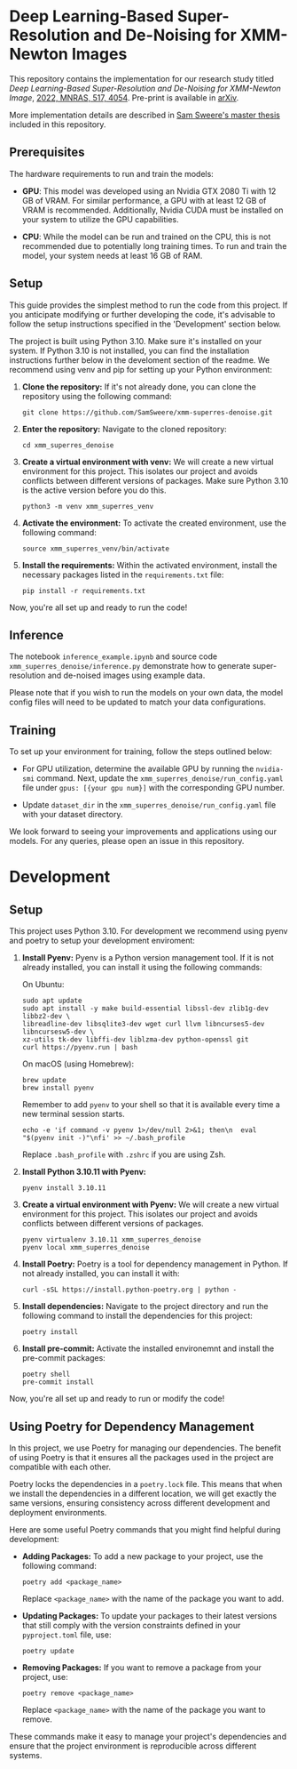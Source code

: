 # Deep Learning-Based Super-Resolution and De-Noising for XMM-Newton Images
This repository contains the implementation for our research study titled _Deep Learning-Based Super-Resolution and De-Noising for XMM-Newton Image_, [2022, MNRAS, 517, 4054](https://doi.org/10.1093/mnras/stac2437). Pre-print is available in [arXiv](https://arxiv.org/pdf/2205.01152.pdf).

More implementation details are described in [Sam Sweere's master thesis](<../Sam Sweere - Master Thesis - Deep Learning-Based Super-Resolution and De-Noising for XMM-Newton EPIC-pn.pdf>) included in this repository.

## Prerequisites
The hardware requirements to run and train the models:

- **GPU**: This model was developed using an Nvidia GTX 2080 Ti with 12 GB of VRAM. For similar performance, a GPU with at least 12 GB of VRAM is recommended. Additionally, Nvidia CUDA must be installed on your system to utilize the GPU capabilities.

- **CPU**: While the model can be run and trained on the CPU, this is not recommended due to potentially long training times. To run and train the model, your system needs at least 16 GB of RAM.

## Setup
This guide provides the simplest method to run the code from this project. If you anticipate modifying or further developing the code, it's advisable to follow the setup instructions specified in the 'Development' section below.

The project is built using Python 3.10. Make sure it's installed on your system. If Python 3.10 is not installed, you can find the installation instructions further below in the develoment section of the readme. We recommend using venv and pip for setting up your Python environment:

1. **Clone the repository:** If it's not already done, you can clone the repository using the following command:

    ```
    git clone https://github.com/SamSweere/xmm-superres-denoise.git
    ```

2. **Enter the repository:** Navigate to the cloned repository:

    ```
    cd xmm_superres_denoise
    ```

3. **Create a virtual environment with venv:** We will create a new virtual environment for this project. This isolates our project and avoids conflicts between different versions of packages. Make sure Python 3.10 is the active version before you do this.

    ```
    python3 -m venv xmm_superres_venv
    ```

4. **Activate the environment:** To activate the created environment, use the following command:

    ```
    source xmm_superres_venv/bin/activate
    ```

5. **Install the requirements:** Within the activated environment, install the necessary packages listed in the `requirements.txt` file:

    ```
    pip install -r requirements.txt
    ```

Now, you're all set up and ready to run the code!



## Inference
The notebook `inference_example.ipynb` and source code `xmm_superres_denoise/inference.py` demonstrate how to generate super-resolution and de-noised images using example data.

Please note that if you wish to run the models on your own data, the model config files will need to be updated to match your data configurations.

## Training
To set up your environment for training, follow the steps outlined below:

- For GPU utilization, determine the available GPU by running the `nvidia-smi` command. Next, update the `xmm_superres_denoise/run_config.yaml` file under `gpus: [{your gpu num}]` with the corresponding GPU number.

- Update `dataset_dir` in the `xmm_superres_denoise/run_config.yaml` file with your dataset directory.

We look forward to seeing your improvements and applications using our models. For any queries, please open an issue in this repository.

# Development

## Setup
This project uses Python 3.10. For development we recommend using pyenv and poetry to setup your development enviroment:

1. **Install Pyenv:** Pyenv is a Python version management tool. If it is not already installed, you can install it using the following commands:

    On Ubuntu:

    ```
    sudo apt update
    sudo apt install -y make build-essential libssl-dev zlib1g-dev libbz2-dev \
    libreadline-dev libsqlite3-dev wget curl llvm libncurses5-dev libncursesw5-dev \
    xz-utils tk-dev libffi-dev liblzma-dev python-openssl git
    curl https://pyenv.run | bash
    ```

    On macOS (using Homebrew):

    ```
    brew update
    brew install pyenv
    ```

    Remember to add `pyenv` to your shell so that it is available every time a new terminal session starts.

    ```
    echo -e 'if command -v pyenv 1>/dev/null 2>&1; then\n  eval "$(pyenv init -)"\nfi' >> ~/.bash_profile
    ```
    Replace `.bash_profile` with `.zshrc` if you are using Zsh.

2. **Install Python 3.10.11 with Pyenv:**

    ```
    pyenv install 3.10.11
    ```

3. **Create a virtual environment with Pyenv:** We will create a new virtual environment for this project. This isolates our project and avoids conflicts between different versions of packages.

    ```
    pyenv virtualenv 3.10.11 xmm_superres_denoise
    pyenv local xmm_superres_denoise
    ```

4. **Install Poetry:** Poetry is a tool for dependency management in Python. If not already installed, you can install it with:

    ```
    curl -sSL https://install.python-poetry.org | python -
    ```

5. **Install dependencies:** Navigate to the project directory and run the following command to install the dependencies for this project:

    ```
    poetry install
    ```

6. **Install pre-commit:** Activate the installed environemnt and install the pre-commit packages:
    ```
    poetry shell
    pre-commit install
    ```

Now, you're all set up and ready to run or modify the code!

## Using Poetry for Dependency Management
In this project, we use Poetry for managing our dependencies. The benefit of using Poetry is that it ensures all the packages used in the project are compatible with each other.

Poetry locks the dependencies in a `poetry.lock` file. This means that when we install the dependencies in a different location, we will get exactly the same versions, ensuring consistency across different development and deployment environments.

Here are some useful Poetry commands that you might find helpful during development:

- **Adding Packages:** To add a new package to your project, use the following command:

    ```
    poetry add <package_name>
    ```

    Replace `<package_name>` with the name of the package you want to add.

- **Updating Packages:** To update your packages to their latest versions that still comply with the version constraints defined in your `pyproject.toml` file, use:

    ```
    poetry update
    ```

- **Removing Packages:** If you want to remove a package from your project, use:

    ```
    poetry remove <package_name>
    ```

    Replace `<package_name>` with the name of the package you want to remove.

These commands make it easy to manage your project's dependencies and ensure that the project environment is reproducible across different systems.
